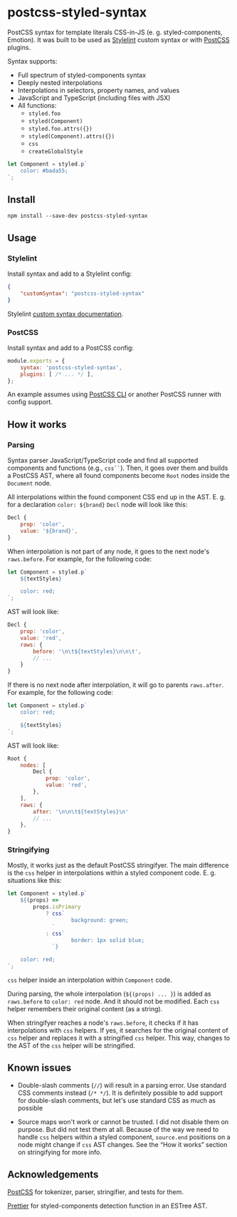 # postcss-styled-syntax

PostCSS syntax for template literals CSS-in-JS (e. g. styled-components, Emotion). It was built to be used as [Stylelint] custom syntax or with [PostCSS] plugins.

Syntax supports:

- Full spectrum of styled-components syntax
- Deeply nested interpolations
- Interpolations in selectors, property names, and values
- JavaScript and TypeScript (including files with JSX)
- All functions:
	- `styled.foo`
	- `styled(Component)`
	- `styled.foo.attrs({})`
	- `styled(Component).attrs({})`
	- `css`
	- `createGlobalStyle`

```js
let Component = styled.p`
	color: #bada55;
`;
```

## Install

```
npm install --save-dev postcss-styled-syntax
```

## Usage

### Stylelint

Install syntax and add to a Stylelint config:

```json
{
	"customSyntax": "postcss-styled-syntax"
}
```

Stylelint [custom syntax documentation](https://stylelint.io/user-guide/usage/options#customsyntax).

### PostCSS

Install syntax and add to a PostCSS config:

```js
module.exports = {
	syntax: 'postcss-styled-syntax',
	plugins: [ /* ... */ ],
};
```

An example assumes using [PostCSS CLI](https://github.com/postcss/postcss-cli) or another PostCSS runner with config support.

## How it works

### Parsing

Syntax parser JavaScript/TypeScript code and find all supported components and functions (e.g., <code>css\`\`</code>). Then, it goes over them and builds a PostCSS AST, where all found components become `Root` nodes inside the `Document` node.

All interpolations within the found component CSS end up in the AST. E. g. for a declaration `color: ${brand}` `Decl` node will look like this:

```js
Decl {
	prop: 'color',
	value: '${brand}',
}
```

When interpolation is not part of any node, it goes to the next node's `raws.before`. For example, for the following code:

```js
let Component = styled.p`
	${textStyles}

	color: red;
`;
```

AST will look like:

```js
Decl {
	prop: 'color',
	value: 'red',
	raws: {
		before: '\n\t${textStyles}\n\n\t',
		// ...
	}
}
```

If there is no next node after interpolation, it will go to parents `raws.after`. For example, for the following code:

```js
let Component = styled.p`
	color: red;

	${textStyles}
`;
```

AST will look like:

```js
Root {
	nodes: [
		Decl {
			prop: 'color',
			value: 'red',
		},
	],
	raws: {
		after: '\n\n\t${textStyles}\n'
		// ...
	},
}
```

### Stringifying

Mostly, it works just as the default PostCSS stringifyer. The main difference is the `css` helper in interpolations within a styled component code. E. g. situations like this:

```js
let Component = styled.p`
	${(props) =>
		props.isPrimary
			? css`
					background: green;
			  `
			: css`
					border: 1px solid blue;
			  `}

	color: red;
`;
```

`css` helper inside an interpolation within `Component` code.

During parsing, the whole interpolation (`${(props) ... }`) is added as `raws.before` to `color: red` node. And it should not be modified. Each `css` helper remembers their original content (as a string).

When stringifyer reaches a node's `raws.before`, it checks if it has interpolations with `css` helpers. If yes, it searches for the original content of `css` helper and replaces it with a stringified `css` helper. This way, changes to the AST of the `css` helper will be stringified.

## Known issues

- Double-slash comments (`//`) will result in a parsing error. Use standard CSS comments instead (`/* */`). It is definitely possible to add support for double-slash comments, but let's use standard CSS as much as possible

- Source maps won't work or cannot be trusted. I did not disable them on purpose. But did not test them at all. Because of the way we need to handle `css` helpers within a styled component, `source.end` positions on a node might change if `css` AST changes. See the “How it works” section on stringifying for more info.

## Acknowledgements

[PostCSS] for tokenizer, parser, stringifier, and tests for them.

[Prettier](https://prettier.io/) for styled-components detection function in an ESTree AST.

[Stylelint]: https://stylelint.io/
[PostCSS]: https://postcss.org/
